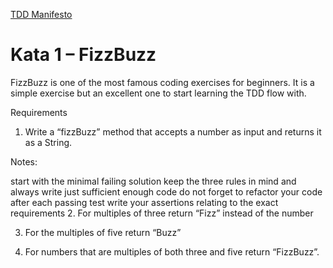 [TDD Manifesto](https://tddmanifesto.com/exercises/)

# Kata 1 – FizzBuzz
FizzBuzz is one of the most famous coding exercises for beginners. It is a simple exercise but an excellent one to start learning the TDD flow with.

Requirements
1. Write a “fizzBuzz” method that accepts a number as input and returns it as a String.

Notes:

start with the minimal failing solution
keep the three rules in mind and always write just sufficient enough code
do not forget to refactor your code after each passing test
write your assertions relating to the exact requirements
2. For multiples of three return “Fizz” instead of the number

3. For the multiples of five return “Buzz”

4. For numbers that are multiples of both three and five return “FizzBuzz”.